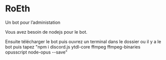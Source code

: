 # RoEth
 Un bot pour l’administation

Vous avez besoin de nodejs pour le bot.

Ensuite télécharger le bot puis ouvrez un terminal dans le dossier ou il y a le bot puis tapez "npm i discord.js ytdl-core ffmpeg ffmpeg-binaries opusscript node-opus --save"
